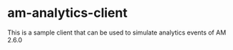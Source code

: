 # am-analytics-client
This is a sample client that can be used to simulate analytics events of AM 2.6.0
